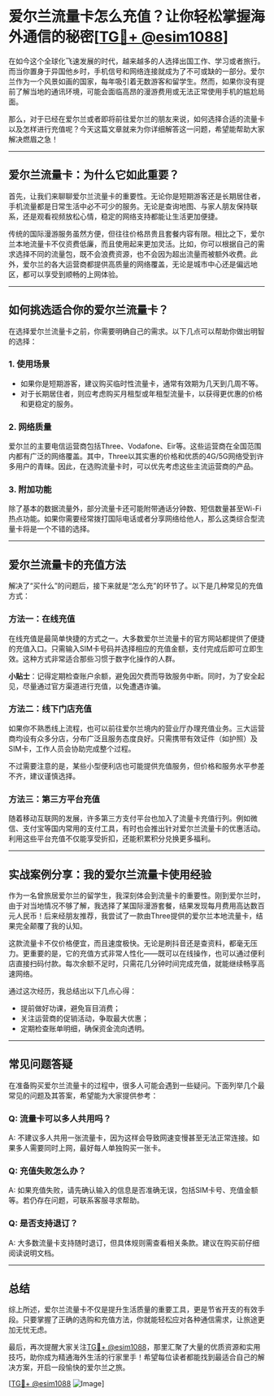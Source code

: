 # 爱尔兰流量卡怎么充值？让你轻松掌握海外通信的秘密[[TG💪+ @esim1088](https://t.me/s/esim1088)]

在如今这个全球化飞速发展的时代，越来越多的人选择出国工作、学习或者旅行。而当你置身于异国他乡时，手机信号和网络连接就成为了不可或缺的一部分。爱尔兰作为一个风景如画的国家，每年吸引着无数游客和留学生。然而，如果你没有提前了解当地的通讯环境，可能会面临高昂的漫游费用或无法正常使用手机的尴尬局面。

那么，对于已经在爱尔兰或者即将前往爱尔兰的朋友来说，如何选择合适的流量卡以及怎样进行充值呢？今天这篇文章就来为你详细解答这一问题，希望能帮助大家解决燃眉之急！

---

## 爱尔兰流量卡：为什么它如此重要？

首先，让我们来聊聊爱尔兰流量卡的重要性。无论你是短期游客还是长期居住者，手机流量都是日常生活中必不可少的服务。无论是查询地图、与家人朋友保持联系，还是观看视频放松心情，稳定的网络支持都能让生活更加便捷。

传统的国际漫游服务虽然方便，但往往价格昂贵且套餐内容有限。相比之下，爱尔兰本地流量卡不仅资费低廉，而且使用起来更加灵活。比如，你可以根据自己的需求选择不同的流量包，既不会浪费资源，也不会因为超出流量而被额外收费。此外，爱尔兰的各大运营商都提供高质量的网络覆盖，无论是城市中心还是偏远地区，都可以享受到顺畅的上网体验。

---

## 如何挑选适合你的爱尔兰流量卡？

在选择爱尔兰流量卡之前，你需要明确自己的需求。以下几点可以帮助你做出明智的选择：

### 1. **使用场景**
   - 如果你是短期游客，建议购买临时性流量卡，通常有效期为几天到几周不等。
   - 对于长期居住者，则应考虑购买月租型或年租型流量卡，以获得更优惠的价格和更稳定的服务。

### 2. **网络质量**
   爱尔兰的主要电信运营商包括Three、Vodafone、Eir等。这些运营商在全国范围内都有广泛的网络覆盖。其中，Three以其实惠的价格和优质的4G/5G网络受到许多用户的青睐。因此，在选购流量卡时，可以优先考虑这些主流运营商的产品。

### 3. **附加功能**
   除了基本的数据流量外，部分流量卡还可能附带通话分钟数、短信数量甚至Wi-Fi热点功能。如果你需要经常拨打国际电话或者分享网络给他人，那么这类综合型流量卡将是一个不错的选择。

---

## 爱尔兰流量卡的充值方法

解决了“买什么”的问题后，接下来就是“怎么充”的环节了。以下是几种常见的充值方式：

### 方法一：在线充值
   在线充值是最简单快捷的方式之一。大多数爱尔兰流量卡的官方网站都提供了便捷的充值入口。只需输入SIM卡号码并选择相应的充值金额，支付完成后即可立即生效。这种方式非常适合那些习惯于数字化操作的人群。

   **小贴士**：记得定期检查账户余额，避免因欠费而导致服务中断。同时，为了安全起见，尽量通过官方渠道进行充值，以免遭遇诈骗。

### 方法二：线下门店充值
   如果你不熟悉线上流程，也可以前往爱尔兰境内的营业厅办理充值业务。三大运营商均设有众多分店，分布广泛且服务态度良好。只需携带有效证件（如护照）及SIM卡，工作人员会协助完成整个过程。

   不过需要注意的是，某些小型便利店也可能提供充值服务，但价格和服务水平参差不齐，建议谨慎选择。

### 方法三：第三方平台充值
   随着移动互联网的发展，许多第三方支付平台也加入了流量卡充值行列。例如微信、支付宝等国内常用的支付工具，有时也会推出针对爱尔兰流量卡的优惠活动。利用这些平台充值不仅能享受折扣，还能积累积分兑换更多福利。

---

## 实战案例分享：我的爱尔兰流量卡使用经验

作为一名曾旅居爱尔兰的留学生，我深刻体会到流量卡的重要性。刚到爱尔兰时，由于对当地情况不够了解，我选择了某国际漫游套餐，结果发现每月费用高达数百元人民币！后来经朋友推荐，我尝试了一款由Three提供的爱尔兰本地流量卡，结果完全颠覆了我的认知。

这款流量卡不仅价格便宜，而且速度极快。无论是刷抖音还是查资料，都毫无压力。更重要的是，它的充值方式非常人性化——既可以在线操作，也可以通过便利店直接扫码付款。每次余额不足时，只需花几分钟时间完成充值，就能继续畅享高速网络。

通过这次经历，我总结出以下几点心得：
   - 提前做好功课，避免盲目消费；
   - 关注运营商的促销活动，争取最大优惠；
   - 定期检查账单明细，确保资金流向透明。

---

## 常见问题答疑

在准备购买爱尔兰流量卡的过程中，很多人可能会遇到一些疑问。下面列举几个最常见的问题及其答案，希望能为大家提供参考：

### Q: 流量卡可以多人共用吗？
A: 不建议多人共用一张流量卡，因为这样会导致网速变慢甚至无法正常连接。如果多人需要同时上网，最好每人单独购买一张卡。

### Q: 充值失败怎么办？
A: 如果充值失败，请先确认输入的信息是否准确无误，包括SIM卡号、充值金额等。若仍存在问题，可联系客服寻求帮助。

### Q: 是否支持退订？
A: 大多数流量卡支持随时退订，但具体规则需查看相关条款。建议在购买前仔细阅读说明文档。

---

## 总结

综上所述，爱尔兰流量卡不仅是提升生活质量的重要工具，更是节省开支的有效手段。只要掌握了正确的选购和充值方法，你就能轻松应对各种通信需求，让旅途更加无忧无虑。

最后，再次提醒大家关注[TG💪+ @esim1088](https://t.me/s/esim1088)，那里汇聚了大量的优质资源和实用技巧，助你成为精通海外生活的行家里手！希望每位读者都能找到最适合自己的解决方案，开启一段愉快的爱尔兰之旅。

[[TG💪+ @esim1088](https://t.me/s/esim1088) ![Image](https://i.postimg.cc/4NQfJmqS/Snipaste-2025-05-13-00-14-12.png)]